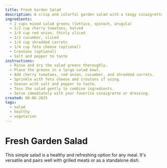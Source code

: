 ```yaml
---
title: Fresh Garden Salad
description: A crisp and colorful garden salad with a tangy vinaigrette, perfect as a side or light meal.
ingredients:
  - 2 cups mixed salad greens (lettuce, spinach, arugula)
  - 1/2 cup cherry tomatoes, halved
  - 1/4 cup red onion, thinly sliced
  - 1/2 cucumber, sliced
  - 1/4 cup shredded carrots
  - 1/4 cup feta cheese (optional)
  - Croutons (optional)
  - Salt and pepper to taste
instructions:
  - Rinse and dry the salad greens thoroughly.
  - Place the greens in a large salad bowl.
  - Add cherry tomatoes, red onion, cucumber, and shredded carrots.
  - Sprinkle with feta cheese and croutons if using.
  - Season with salt and pepper to taste.
  - Toss the salad gently to combine ingredients.
  - Serve immediately with your favorite vinaigrette or dressing.
created: 06-06-2025
tags:
  - salad 
  - healthy
  - vegetarian
---
```


# Fresh Garden Salad

This simple salad is a healthy and refreshing option for any meal. It's versatile and pairs well with grilled meats or as a standalone dish.
